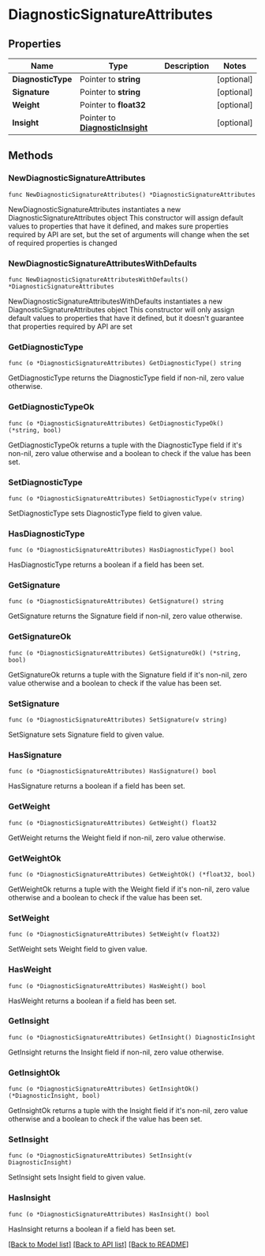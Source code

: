 # DiagnosticSignatureAttributes

## Properties

Name | Type | Description | Notes
------------ | ------------- | ------------- | -------------
**DiagnosticType** | Pointer to **string** |  | [optional] 
**Signature** | Pointer to **string** |  | [optional] 
**Weight** | Pointer to **float32** |  | [optional] 
**Insight** | Pointer to [**DiagnosticInsight**](DiagnosticInsight.md) |  | [optional] 

## Methods

### NewDiagnosticSignatureAttributes

`func NewDiagnosticSignatureAttributes() *DiagnosticSignatureAttributes`

NewDiagnosticSignatureAttributes instantiates a new DiagnosticSignatureAttributes object
This constructor will assign default values to properties that have it defined,
and makes sure properties required by API are set, but the set of arguments
will change when the set of required properties is changed

### NewDiagnosticSignatureAttributesWithDefaults

`func NewDiagnosticSignatureAttributesWithDefaults() *DiagnosticSignatureAttributes`

NewDiagnosticSignatureAttributesWithDefaults instantiates a new DiagnosticSignatureAttributes object
This constructor will only assign default values to properties that have it defined,
but it doesn't guarantee that properties required by API are set

### GetDiagnosticType

`func (o *DiagnosticSignatureAttributes) GetDiagnosticType() string`

GetDiagnosticType returns the DiagnosticType field if non-nil, zero value otherwise.

### GetDiagnosticTypeOk

`func (o *DiagnosticSignatureAttributes) GetDiagnosticTypeOk() (*string, bool)`

GetDiagnosticTypeOk returns a tuple with the DiagnosticType field if it's non-nil, zero value otherwise
and a boolean to check if the value has been set.

### SetDiagnosticType

`func (o *DiagnosticSignatureAttributes) SetDiagnosticType(v string)`

SetDiagnosticType sets DiagnosticType field to given value.

### HasDiagnosticType

`func (o *DiagnosticSignatureAttributes) HasDiagnosticType() bool`

HasDiagnosticType returns a boolean if a field has been set.

### GetSignature

`func (o *DiagnosticSignatureAttributes) GetSignature() string`

GetSignature returns the Signature field if non-nil, zero value otherwise.

### GetSignatureOk

`func (o *DiagnosticSignatureAttributes) GetSignatureOk() (*string, bool)`

GetSignatureOk returns a tuple with the Signature field if it's non-nil, zero value otherwise
and a boolean to check if the value has been set.

### SetSignature

`func (o *DiagnosticSignatureAttributes) SetSignature(v string)`

SetSignature sets Signature field to given value.

### HasSignature

`func (o *DiagnosticSignatureAttributes) HasSignature() bool`

HasSignature returns a boolean if a field has been set.

### GetWeight

`func (o *DiagnosticSignatureAttributes) GetWeight() float32`

GetWeight returns the Weight field if non-nil, zero value otherwise.

### GetWeightOk

`func (o *DiagnosticSignatureAttributes) GetWeightOk() (*float32, bool)`

GetWeightOk returns a tuple with the Weight field if it's non-nil, zero value otherwise
and a boolean to check if the value has been set.

### SetWeight

`func (o *DiagnosticSignatureAttributes) SetWeight(v float32)`

SetWeight sets Weight field to given value.

### HasWeight

`func (o *DiagnosticSignatureAttributes) HasWeight() bool`

HasWeight returns a boolean if a field has been set.

### GetInsight

`func (o *DiagnosticSignatureAttributes) GetInsight() DiagnosticInsight`

GetInsight returns the Insight field if non-nil, zero value otherwise.

### GetInsightOk

`func (o *DiagnosticSignatureAttributes) GetInsightOk() (*DiagnosticInsight, bool)`

GetInsightOk returns a tuple with the Insight field if it's non-nil, zero value otherwise
and a boolean to check if the value has been set.

### SetInsight

`func (o *DiagnosticSignatureAttributes) SetInsight(v DiagnosticInsight)`

SetInsight sets Insight field to given value.

### HasInsight

`func (o *DiagnosticSignatureAttributes) HasInsight() bool`

HasInsight returns a boolean if a field has been set.


[[Back to Model list]](../README.md#documentation-for-models) [[Back to API list]](../README.md#documentation-for-api-endpoints) [[Back to README]](../README.md)


